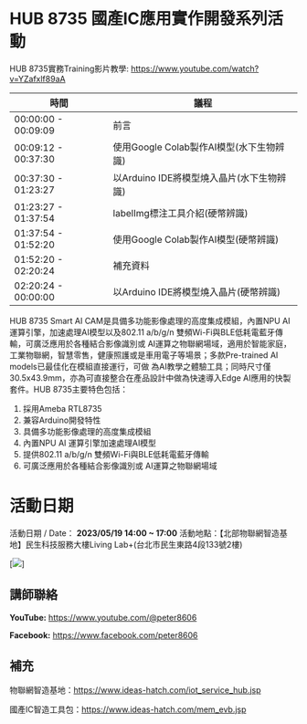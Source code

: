 # HUB 8735 國產IC應用實作開發系列活動
HUB 8735實務Training影片教學:
https://www.youtube.com/watch?v=YZafxlf89aA

| 時間 | 議程 |
| ------------------- | ------------ |
| 00:00:00 - 00:09:09 | 前言 |
| 00:09:12 - 00:37:30 | 使用Google Colab製作AI模型(水下生物辨識) |
| 00:37:30 - 01:23:27 | 以Arduino IDE將模型燒入晶片(水下生物辨識) |
| 01:23:27 - 01:37:54 | labelImg標注工具介紹(硬幣辨識) |
| 01:37:54 - 01:52:20 | 使用Google Colab製作AI模型(硬幣辨識) |
| 01:52:20 - 02:20:24 | 補充資料 |
| 02:20:24 - 00:00:00 | 以Arduino IDE將模型燒入晶片(硬幣辨識) |

HUB 8735 Smart AI CAM是具備多功能影像處理的高度集成模組，內置NPU AI 運算引擎，加速處理AI模型以及802.11 a/b/g/n 雙頻Wi-Fi與BLE低耗電藍牙傳輸，可廣泛應用於各種結合影像識別或 AI運算之物聯網場域，適用於智能家庭，工業物聯網，智慧零售，健康照護或是車用電子等場景；多款Pre-trained AI models已最佳化在模組直接運行，可做 為AI教學之體驗工具；同時尺寸僅30.5x43.9mm，亦為可直接整合在產品設計中做為快速導入Edge AI應用的快製套件。HUB 8735主要特色包括： 

 1. 採用Ameba RTL8735
 2. 兼容Arduino開發特性
 3. 具備多功能影像處理的高度集成模組
 4. 內置NPU AI 運算引擎加速處理AI模型
 5. 提供802.11 a/b/g/n 雙頻Wi-Fi與BLE低耗電藍牙傳輸
 6. 可廣泛應用於各種結合影像識別或 AI運算之物聯網場域

# 活動日期

活動日期 / Date：  ****2023/05/19** 14:00 ~ 17:00**
活動地點：【北部物聯網智造基地】民生科技服務大樓Living Lab+(台北市民生東路4段133號2樓)

[![](https://github.com/wildman8606/HUB-8735-AMB82-Mini-AmebaPro2-tutorial/img/peko.jpg)]

## 講師聯絡

**YouTube:** https://www.youtube.com/@peter8606

**Facebook:** https://www.facebook.com/peter8606


## 補充
物聯網智造基地：https://www.ideas-hatch.com/iot_service_hub.jsp

國產IC智造工具包：https://www.ideas-hatch.com/mem_evb.jsp